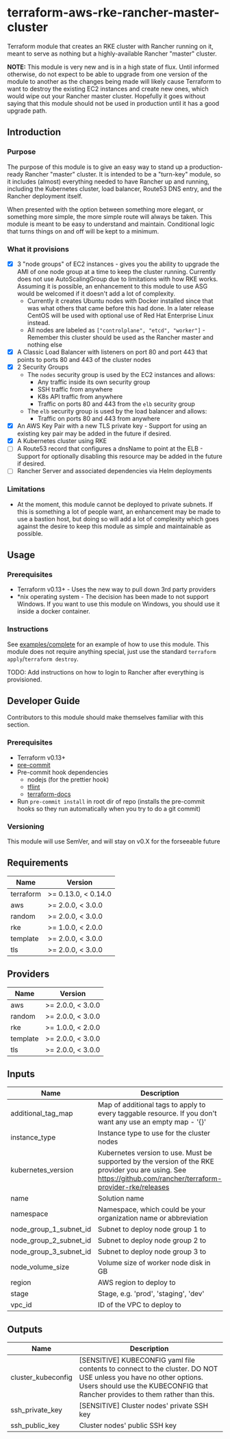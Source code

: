 # terraform-aws-rke-rancher-master-cluster

Terraform module that creates an RKE cluster with Rancher running on it, meant to serve as nothing but a highly-available Rancher "master" cluster.

**NOTE:** This module is very new and is in a high state of flux. Until informed otherwise, do not expect to be able to upgrade from one version of the module to another as the changes being made will likely cause Terraform to want to destroy the existing EC2 instances and create new ones, which would wipe out your Rancher master cluster. Hopefully it goes without saying that this module should not be used in production until it has a good upgrade path.

## Introduction

### Purpose

The purpose of this module is to give an easy way to stand up a production-ready Rancher "master" cluster. It is intended to be a "turn-key" module, so it includes (almost) everything needed to have Rancher up and running, including the Kubernetes cluster, load balancer, Route53 DNS entry, and the Rancher deployment itself.

When presented with the option between something more elegant, or something more simple, the more simple route will always be taken. This module is meant to be easy to understand and maintain. Conditional logic that turns things on and off will be kept to a minimum.

### What it provisions

- [x] 3 "node groups" of EC2 instances - gives you the ability to upgrade the AMI of one node group at a time to keep the cluster running. Currently does not use AutoScalingGroup due to limitations with how RKE works. Assuming it is possible, an enhancement to this module to use ASG would be welcomed if it doesn't add a lot of complexity.
  - Currently it creates Ubuntu nodes with Docker installed since that was what others that came before this had done. In a later release CentOS will be used with optional use of Red Hat Enterprise Linux instead.
  - All nodes are labeled as `["controlplane", "etcd", "worker"]` - Remember this cluster should be used as the Rancher master and nothing else
- [x] A Classic Load Balancer with listeners on port 80 and port 443 that points to ports 80 and 443 of the cluster nodes
- [x] 2 Security Groups
  - The `nodes` security group is used by the EC2 instances and allows:
    - Any traffic inside its own security group
    - SSH traffic from anywhere
    - K8s API traffic from anywhere
    - Traffic on ports 80 and 443 from the `elb` security group
  - The `elb` security group is used by the load balancer and allows:
    - Traffic on ports 80 and 443 from anywhere
- [x] An AWS Key Pair with a new TLS private key - Support for using an existing key pair may be added in the future if desired.
- [x] A Kubernetes cluster using RKE
- [ ] A Route53 record that configures a dnsName to point at the ELB - Support for optionally disabling this resource may be added in the future if desired.
- [ ] Rancher Server and associated dependencies via Helm deployments

### Limitations

- At the moment, this module cannot be deployed to private subnets. If this is something a lot of people want, an enhancement may be made to use a bastion host, but doing so will add a lot of complexity which goes against the desire to keep this module as simple and maintainable as possible.

## Usage

### Prerequisites

- Terraform v0.13+ - Uses the new way to pull down 3rd party providers
- \*nix operating system - The decision has been made to not support Windows. If you want to use this module on Windows, you should use it inside a docker container.

### Instructions

See [examples/complete](examples/complete) for an example of how to use this module. This module does not require anything special, just use the standard `terraform apply`/`terraform destroy`.

TODO: Add instructions on how to login to Rancher after everything is provisioned.

## Developer Guide

Contributors to this module should make themselves familiar with this section.

### Prerequisites

- Terraform v0.13+
- [pre-commit](https://pre-commit.com/)
- Pre-commit hook dependencies
  - nodejs (for the prettier hook)
  - [tflint](https://github.com/terraform-linters/tflint)
  - [terraform-docs](https://github.com/terraform-docs/terraform-docs)
- Run `pre-commit install` in root dir of repo (installs the pre-commit hooks so they run automatically when you try to do a git commit)

### Versioning

This module will use SemVer, and will stay on v0.X for the forseeable future

<!-- prettier-ignore-start -->
<!-- BEGINNING OF PRE-COMMIT-TERRAFORM DOCS HOOK -->
## Requirements

| Name | Version |
|------|---------|
| terraform | >= 0.13.0, < 0.14.0 |
| aws | >= 2.0.0, < 3.0.0 |
| random | >= 2.0.0, < 3.0.0 |
| rke | >= 1.0.0, < 2.0.0 |
| template | >= 2.0.0, < 3.0.0 |
| tls | >= 2.0.0, < 3.0.0 |

## Providers

| Name | Version |
|------|---------|
| aws | >= 2.0.0, < 3.0.0 |
| random | >= 2.0.0, < 3.0.0 |
| rke | >= 1.0.0, < 2.0.0 |
| template | >= 2.0.0, < 3.0.0 |
| tls | >= 2.0.0, < 3.0.0 |

## Inputs

| Name | Description | Type | Default | Required |
|------|-------------|------|---------|:--------:|
| additional\_tag\_map | Map of additional tags to apply to every taggable resource. If you don't want any use an empty map - '{}' | `map(string)` | n/a | yes |
| instance\_type | Instance type to use for the cluster nodes | `string` | n/a | yes |
| kubernetes\_version | Kubernetes version to use. Must be supported by the version of the RKE provider you are using. See https://github.com/rancher/terraform-provider-rke/releases | `string` | n/a | yes |
| name | Solution name | `string` | n/a | yes |
| namespace | Namespace, which could be your organization name or abbreviation | `string` | n/a | yes |
| node\_group\_1\_subnet\_id | Subnet to deploy node group 1 to | `string` | n/a | yes |
| node\_group\_2\_subnet\_id | Subnet to deploy node group 2 to | `string` | n/a | yes |
| node\_group\_3\_subnet\_id | Subnet to deploy node group 3 to | `string` | n/a | yes |
| node\_volume\_size | Volume size of worker node disk in GB | `string` | n/a | yes |
| region | AWS region to deploy to | `string` | n/a | yes |
| stage | Stage, e.g. 'prod', 'staging', 'dev' | `string` | n/a | yes |
| vpc\_id | ID of the VPC to deploy to | `string` | n/a | yes |

## Outputs

| Name | Description |
|------|-------------|
| cluster\_kubeconfig | [SENSITIVE] KUBECONFIG yaml file contents to connect to the cluster. DO NOT USE unless you have no other options. Users should use the KUBECONFIG that Rancher provides to them rather than this. |
| ssh\_private\_key | [SENSITIVE] Cluster nodes' private SSH key |
| ssh\_public\_key | Cluster nodes' public SSH key |

<!-- END OF PRE-COMMIT-TERRAFORM DOCS HOOK -->
<!-- prettier-ignore-end -->
